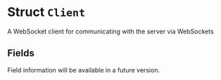 # Struct `Client`

A WebSocket client for communicating with the server via WebSockets

## Fields

Field information will be available in a future version.

